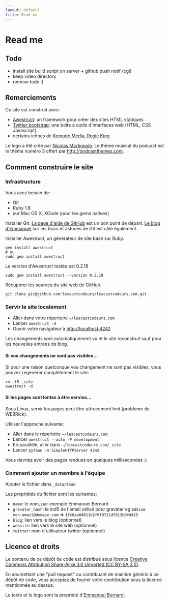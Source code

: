 ```yaml
---
layout: default
title: Read me
---
```

# Read me

## Todo

- install site build script on server + github push notif (cgi)
- keep video directory
- remove todo :)

## Remerciements

Ce site est construit avec:

- [Awestruct][Awestruct]: un framework pour créer des sites HTML statiques
- [Twitter bootstrap][Twitter bootstrap]: une boite à outils d'interfaces web (HTML, CSS Javascript)
- certains icônes de [Komodo Media, Rogie King][Komodo]

Le logo a été crée par [Nicolas Martignole][touilleur]. 
Le thème musical du podcast est le thème numéro 3 offert par <http://podcastthemes.com>.

## Comment construire le site

### Infrastructure

Vous avez besoin de:

- Git
- Ruby 1.8
- sur Mac OS X, XCode (pour les gems natives)

Installer Git. [La page d'aide de GitHub](http://help.github.com/) est un bon
point de départ. [Le blog d'Emmanuel](http://in.relation.to/Bloggers/HibernateMovesToGitGitTipsAndTricks)
sur les trucs et astuces de Git est utile également.

Installer Awestruct, un générateur de site basé sur Ruby.

    gem install awestruct 
    # ou
    sudo gem install awestruct

La version d'Awestruct testée est 0.2.18

    sudo gem install awestruct --version 0.2.18

Récupérer les sources du site web de GitHub.

    git clone git@github.com:lescastcodeurs/lescastcodeurs.com.git

### Servir le site localement

* Aller dans votre répertoire `~/lescastcodeurs.com`
* Lancer  `awestruct -d`
* Ouvrir votre navigateur à <http://localhost:4242>

Les changements sont automatiquement vu et le site reconstruit sauf pour les nouvelles
entrées de blog.

#### Si vos changements ne sont pas visibles...

Si pour une raison quelconque vos changement ne sont pas visibles,
vous pouvez regénérer complètement le site:

    rm -fR _site
    awestruct -d

#### Si les pages sont lentes à être servies...

Sous Linux, servir les pages peut être attrocement lent
(problème de WEBRick).

Utiliser l'approche suivante:

* Aller dans le répertoire `~/lescastcodeurs.com`  
* Lancer  `awestruct --auto -P development`
* En parallèle, aller dans `~/lescastcodeurs.com/_site`
* Lancer `python -m SimpleHTTPServer 4242`

Vous devriez avoir des pages rendues en quelques millisecondes :) 

### Comment ajouter un membre à l'équipe

Ajouter le fichier dans `_data/team`

Les propriétés du fichier sont les suivantes:

- `name`: le nom, par exemple Emmanuel Bernard
- `gravatar_hash`: le md5 de l'email utilisé pour gravatar eg `md5sum mon.email@domain.com` => `1fc6aa04011b2f0f9721df913b0fd415`
- `blog`: lien vers le blog (optionnel)
- `website`: lien vers le site web (optionnel)
- `twitter`: nom d'utilisateur twitter (optionnel)


## Licence et droits

Le contenu de ce dépôt de code est distribué sous licence 
[Creative Commons Attribution Share-Alike 3.0 Unported (CC BY-SA 3.0)][cc].

En soumettant une "pull request" ou contribuant de manière général à ce dépôt de code, 
vous acceptez de fournir votre contribution sous la licence mentionnée au dessus.

Le texte et le logo sont la propriété d'[Emmanuel Bernard][emmanuel-site].

[Wattie]: http://www.flickr.com/photos/wattie/2113068944/in/photostream
[Awestruct]: http://awestruct.org/
[Twitter bootstrap]: http://twitter.github.com/bootstrap/
[Komodo]: http://www.komodomedia.com
[cc]: http://creativecommons.org/licenses/by-sa/3.0/
[emmanuel-site]: http://emmanuelbernard.com
[touilleur]: http://www.touilleur-express.fr/